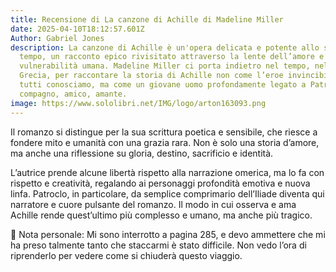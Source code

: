 ```yaml
---
title: Recensione di La canzone di Achille di Madeline Miller
date: 2025-04-10T18:12:57.601Z
Author: Gabriel Jones
description: La canzone di Achille è un'opera delicata e potente allo stesso
  tempo, un racconto epico rivisitato attraverso la lente dell’amore e della
  vulnerabilità umana. Madeline Miller ci porta indietro nel tempo, nell’antica
  Grecia, per raccontare la storia di Achille non come l’eroe invincibile che
  tutti conosciamo, ma come un giovane uomo profondamente legato a Patroclo,
  compagno, amico, amante.
image: https://www.sololibri.net/IMG/logo/arton163093.png
---
```

Il romanzo si distingue per la sua scrittura poetica e sensibile, che riesce a fondere mito e umanità con una grazia rara. Non è solo una storia d’amore, ma anche una riflessione su gloria, destino, sacrificio e identità.

L’autrice prende alcune libertà rispetto alla narrazione omerica, ma lo fa con rispetto e creatività, regalando ai personaggi profondità emotiva e nuova linfa. Patroclo, in particolare, da semplice comprimario dell’Iliade diventa qui narratore e cuore pulsante del romanzo. Il modo in cui osserva e ama Achille rende quest’ultimo più complesso e umano, ma anche più tragico.

📖 Nota personale: Mi sono interrotto a pagina 285, e devo ammettere che mi ha preso talmente tanto che staccarmi è stato difficile. Non vedo l’ora di riprenderlo per vedere come si chiuderà questo viaggio.